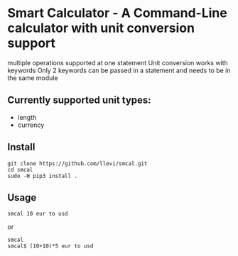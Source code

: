# Smart Calculator - A Command-Line calculator with unit conversion support

multiple operations supported at one statement
Unit conversion works with keywords
Only 2 keywords can be passed in a statement and needs to be in the same module

## Currently supported unit types:
- length
- currency

## Install 
```
git clone https://github.com/llevi/smcal.git
cd smcal
sudo -H pip3 install .
```

## Usage
`smcal 10 eur to usd`

or

```
smcal
smcal$ (10+10)*5 eur to usd
```
